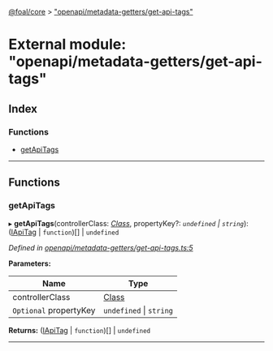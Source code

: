 [@foal/core](../README.md) > ["openapi/metadata-getters/get-api-tags"](../modules/_openapi_metadata_getters_get_api_tags_.md)

# External module: "openapi/metadata-getters/get-api-tags"

## Index

### Functions

* [getApiTags](_openapi_metadata_getters_get_api_tags_.md#getapitags)

---

## Functions

<a id="getapitags"></a>

###  getApiTags

▸ **getApiTags**(controllerClass: *[Class](_core_class_interface_.md#class)*, propertyKey?: *`undefined` \| `string`*): ([IApiTag](../interfaces/_openapi_interfaces_.iapitag.md) \| `function`)[] \| `undefined`

*Defined in [openapi/metadata-getters/get-api-tags.ts:5](https://github.com/FoalTS/foal/blob/aac11366/packages/core/src/openapi/metadata-getters/get-api-tags.ts#L5)*

**Parameters:**

| Name | Type |
| ------ | ------ |
| controllerClass | [Class](_core_class_interface_.md#class) |
| `Optional` propertyKey | `undefined` \| `string` |

**Returns:** ([IApiTag](../interfaces/_openapi_interfaces_.iapitag.md) \| `function`)[] \| `undefined`

___

